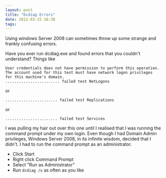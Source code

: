 ```yaml
---
layout: post
title: "Dcdiag Errors"
date: 2012-03-15 16:30
tags: 
---
```

Using windows Server 2008 can sometimes throw up some strange and frankly
confusing errors.

Have you ever run dcdiag.exe and found errors that you couldn't understand?
Things like 

    User credentials does not have permission to perform this operation.
    The account used for this test must have network logon privileges
    for this machine's domain.
    ........................ failed test NetLogons

or

    ....................... failed test Replications

or

    ....................... failed test Services


I was pulling my hair out over this one until I realised that I was 
running the command prompt under my own login. Even though I had Domain
Admin privileges, Windows Server 2008, in its infinite wisdom, decided
that I didn't. I had to run the command prompt as an administrator.

  * Click Start
  * Right click Command Prompt
  * Select "Run as Administrator"
  * Run ``dcdiag /v`` as often as you like

